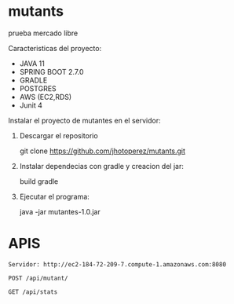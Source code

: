 # mutants
prueba mercado libre

Caracteristicas del proyecto:

  - JAVA 11
  - SPRING BOOT 2.7.0
  - GRADLE
  - POSTGRES
  - AWS (EC2,RDS)
  - Junit 4

Instalar el proyecto de mutantes en el servidor:

  1. Descargar el repositorio

      git clone https://github.com/jhotoperez/mutants.git

  2. Instalar dependecias con gradle y creacion del jar:

     build gradle
     
  3. Ejecutar el programa:
   
     java -jar mutantes-1.0.jar
     
 # APIS
 
    Servidor: http://ec2-184-72-209-7.compute-1.amazonaws.com:8080
    
    POST /api/mutant/
    
    GET /api/stats
    
  
  
    

    
  
 


